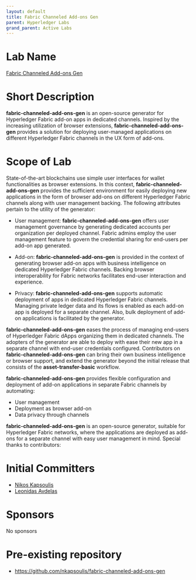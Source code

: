 ```yaml
---
layout: default
title: Fabric Channeled Add-ons Gen
parent: Hyperledger Labs
grand_parent: Active Labs
---
```

# Lab Name
[Fabric Channeled Add-ons Gen](https://github.com/hyperledger-labs/fabric-channeled-add-ons-gen)

# Short Description
**fabric-channeled-add-ons-gen** is an open-source generator for Hyperledger Fabric add-on apps in dedicated channels.
Inspired by the increasing utilization of browser extensions, **fabric-channeled-add-ons-gen** provides a solution
for deploying user-managed applications on different Hyperledger Fabric channels in the UX form of add-ons.

# Scope of Lab
State-of-the-art blockchains use simple user interfaces for wallet functionalities as browser extensions. In this context, 
**fabric-channeled-add-ons-gen** provides the sufficient environment for easily deploying new applications in the form of browser 
add-ons on different Hyperledger Fabric channels along with user management backing. The following attributes pertain to the 
utility of the generator:

- User management: **fabric-channeled-add-ons-gen** offers user management governance by generating dedicated accounts per 
organization per deployed channel. Fabric admins employ the user management feature to govern the credential 
sharing for end-users per add-on app generated.


- Add-on: **fabric-channeled-add-ons-gen** is provided in the context of generating browser add-on apps with business intelligence on dedicated 
Hyperledger Fabric channels. Backing browser interoperability for Fabric networks facilitates end-user interaction and
experience.


- Privacy: **fabric-channeled-add-ons-gen** supports automatic deployment of apps in dedicated Hyperledger
Fabric channels. Managing private ledger data and its flows is enabled as each add-on app is deployed for a separate channel.
Also, bulk deployment of add-on applications is facilitated by the generator.


**fabric-channeled-add-ons-gen** eases the process of managing end-users of Hyperledger Fabric dApps organizing them in dedicated channels. 
The adopters of the generator are able to deploy with ease their new app in a separate channel with end-user credentials configured.
Contributors on **fabric-channeled-add-ons-gen** can bring their own business intelligence or browser support, 
and extend the generator beyond the initial release that consists of the **asset-transfer-basic** workflow.

**fabric-channeled-add-ons-gen** provides flexible configuration and deployment of add-on applications in separate Fabric channels
by automating:

- User management
- Deployment as browser add-on
- Data privacy through channels

**fabric-channeled-add-ons-gen** is an open-source generator, suitable for Hyperledger Fabric networks, where the applications are
deployed as add-ons for a separate channel with easy user management in mind.
Special thanks to contributors:


# Initial Committers

- [Nikos Kapsoulis](https://github.com/nkapsoulis)
- [Leonidas Avdelas](https://github.com/LoniasGR)

# Sponsors

No sponsors

# Pre-existing repository

- https://github.com/nkapsoulis/fabric-channeled-add-ons-gen


